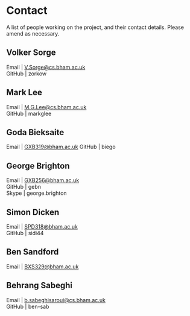 # Contact

A list of people working on the project, and their contact details. Please amend as necessary.

## Volker Sorge
Email | V.Sorge@cs.bham.ac.uk  
GitHub | zorkow

## Mark Lee
Email | M.G.Lee@cs.bham.ac.uk  
GitHub | markglee

## Goda Bieksaite
Email | GXB319@bham.ac.uk
GitHub | biego

## George Brighton
Email | GXB256@bham.ac.uk  
GitHub | gebn  
Skype | george.brighton

## Simon Dicken
Email | SPD318@bham.ac.uk  
GitHub | sidi44

## Ben Sandford
Email | BXS329@bham.ac.uk

## Behrang Sabeghi
Email | b.sabeghisaroui@cs.bham.ac.uk  
GitHub | ben-sab
